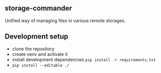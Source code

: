 ## storage-commander
Unified way of managing files in various remote storages.

## Development setup
- clone the repository
- create venv and activate it
- install development dependencies `pip install -r requirements.txt`
- `pip install --editable ./`
